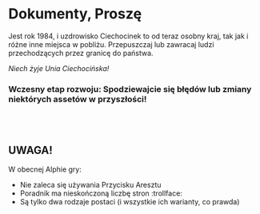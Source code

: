 # Dokumenty, Proszę

Jest rok 1984, i uzdrowisko Ciechocinek to od teraz osobny kraj, tak jak i różne inne miejsca w pobliżu.
Przepuszczaj lub zawracaj ludzi przechodzących przez granicę do państwa.

*Niech żyje Unia Ciechocińska!*

### Wczesny etap rozwoju: Spodziewajcie się błędów lub zmiany niektórych assetów w przyszłości!

<br><br>
## UWAGA!
W obecnej Alphie gry:
- Nie zaleca się używania Przycisku Aresztu
- Poradnik ma nieskończoną liczbę stron :trollface:
- Są tylko dwa rodzaje postaci (i wszystkie ich warianty, co prawda)
